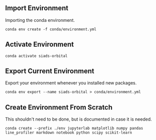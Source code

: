 Import Environment
---
Importing the conda environment.

`conda env create -f conda/environment.yml`

Activate Environment
---
`conda activate siads-orbital`

Export Current Environment
---
Export your environment whenever you installed new packages.

`conda env export --name siads-orbital > conda/environment.yml`


Create Environment From Scratch
---
This shouldn't need to be done, but is documented in case it is needed.

`conda create --prefix ./env jupyterlab matplotlib numpy pandas line_profiler markdown notebook python scipy scikit-learn`
